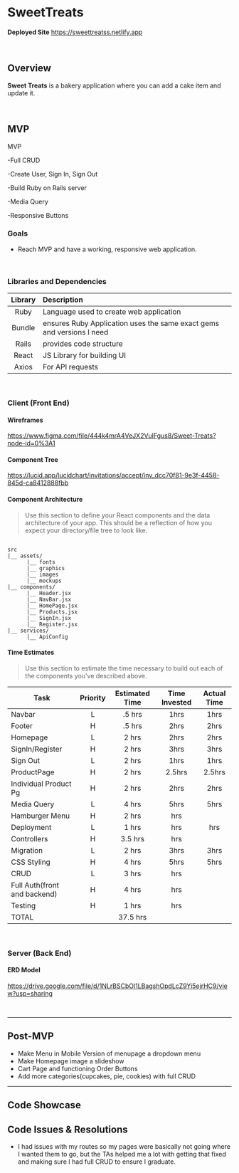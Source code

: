 

# SweetTreats <!-- omit in toc -->

**Deployed Site**
https://sweettreatss.netlify.app

<br>

## Overview

**Sweet Treats** is a bakery application where you can add a cake item and update it.


<br>

## MVP



MVP 

  -Full CRUD
  
  -Create User, Sign In, Sign Out
  
  -Build Ruby on Rails server
  
  -Media Query
  
  -Responsive Buttons


### Goals

- Reach MVP and have a working, responsive web application.

<br>

### Libraries and Dependencies



|     Library      | Description                                |
| :--------------: | :----------------------------------------- |
|      Ruby       | Language used to create web application|
|   Bundle   | ensures Ruby Application uses the same exact gems and versions I need |
| Rails | provides code structure |
|     React      | JS Library for building UI |
|  Axios   | For API requests |

<br>

### Client (Front End)

#### Wireframes

https://www.figma.com/file/444k4mrA4VeJX2VulFgus8/Sweet-Treats?node-id=0%3A1



#### Component Tree

https://lucid.app/lucidchart/invitations/accept/inv_dcc70f81-9e3f-4458-845d-ca8412888fbb


#### Component Architecture

> Use this section to define your React components and the data architecture of your app. This should be a reflection of how you expect your directory/file tree to look like. 

``` structure

src
|__ assets/
      |__ fonts
      |__ graphics
      |__ images
      |__ mockups
|__ components/
      |__ Header.jsx
      |__ NavBar.jsx
      |__ HomePage.jsx
      |__ Products.jsx
      |__ SignIn.jsx
      |__ Register.jsx
|__ services/
      |__ ApiConfig

```

#### Time Estimates

> Use this section to estimate the time necessary to build out each of the components you've described above.

| Task                | Priority | Estimated Time | Time Invested | Actual Time |
| ------------------- | :------: | :------------: | :-----------: | :---------: |
| Navbar    |    L     |     .5 hrs      |      1hrs     |     1hrs    |
| Footer |    H     |     .5 hrs      |      2hrs     |      2hrs    |
| Homepage    |    L     |     2 hrs      |      2hrs     |     2hrs    |
| SignIn/Register |    H     |     2 hrs      |      3hrs     |    3hrs      |
| Sign Out    |    L     |     2 hrs      |      1hrs     |     1hrs    |
| ProductPage |    H     |     2 hrs      |      2.5hrs     |   2.5hrs       |
| Individual Product Pg |    H     |     2 hrs      |      2hrs     |    2hrs      |
| Media Query    |    L     |     4 hrs      |      5hrs     |     5hrs    |
| Hamburger Menu |    H     |     2 hrs      |      hrs     |          |
| Deployment    |    L     |     1 hrs      |      hrs     |     hrs    |
| Controllers |    H     |     3.5 hrs      |      hrs     |         |
| Migration    |    L     |     2 hrs      |      3hrs     |     3hrs   |
| CSS Styling |    H     |     4 hrs      |      5hrs     |    5hrs      |
| CRUD    |    L     |     3 hrs      |      hrs     |        |
| Full Auth(front and backend) |    H     |     4 hrs      |      hrs     |          |
| Testing |    H     |     1 hrs      |      hrs     |          |
| TOTAL               |          |     37.5 hrs      |          |          |



<br>

### Server (Back End)

#### ERD Model



https://drive.google.com/file/d/1NLrBSCbOl1LBagshOpdLcZ9Yi5ejrHC9/view?usp=sharing


<br>

***

## Post-MVP

- Make Menu in Mobile Version of menupage a dropdown menu
- Make Homepage image a slideshow
- Cart Page and functioning Order Buttons
- Add more categories(cupcakes, pie, cookies) with full CRUD 

***

## Code Showcase



## Code Issues & Resolutions
- I had issues with my routes so my pages were basically not going where I wanted them to go, but the TAs helped me a lot with getting that fixed and making sure I had full CRUD to ensure I graduate.

